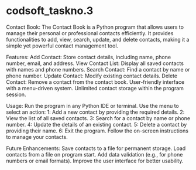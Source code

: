 # codsoft_taskno.3

Contact Book:
The Contact Book is a Python program that allows users to manage their personal or professional contacts efficiently. It provides functionalities to add, view, search, update, and delete contacts, making it a simple yet powerful contact management tool.

Features:
Add Contact: Store contact details, including name, phone number, email, and address.
View Contact List: Display all saved contacts with names and phone numbers.
Search Contact: Find a contact by name or phone number.
Update Contact: Modify existing contact details.
Delete Contact: Remove a contact from the contact book.
User-friendly interface with a menu-driven system.
Unlimited contact storage within the program session.

Usage:
Run the program in any Python IDE or terminal.
Use the menu to select an action:
1: Add a new contact by providing the required details.
2: View the list of all saved contacts.
3: Search for a contact by name or phone number.
4: Update the details of an existing contact.
5: Delete a contact by providing their name.
6: Exit the program.
Follow the on-screen instructions to manage your contacts.

Future Enhancements:
Save contacts to a file for permanent storage.
Load contacts from a file on program start.
Add data validation (e.g., for phone numbers or email formats).
Improve the user interface for better usability.
